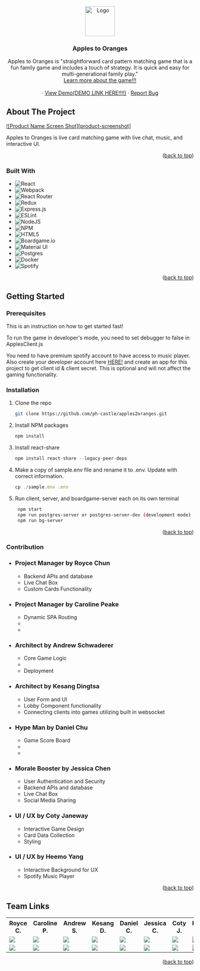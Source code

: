 <!-- Improved compatibility of back to top link: See: https://github.com/othneildrew/Best-README-Template/pull/73 -->
<a name="readme-top"></a>
<!--
*** Thanks for checking out the Best-README-Template. If you have a suggestion
*** that would make this better, please fork the repo and create a pull request
*** or simply open an issue with the tag "enhancement".
*** Don't forget to give the project a star!
*** Thanks again! Now go create something AMAZING! :D
-->



<!-- PROJECT SHIELDS -->
<!--
*** I'm using markdown "reference style" links for readability.
*** Reference links are enclosed in brackets [ ] instead of parentheses ( ).
*** See the bottom of this document for the declaration of the reference variables
*** for contributors-url, forks-url, etc. This is an optional, concise syntax you may use.
*** https://www.markdownguide.org/basic-syntax/#reference-style-links
-->
<!-- [![Contributors][contributors-shield]][contributors-url]
[![Forks][forks-shield]][forks-url]
[![Stargazers][stars-shield]][stars-url]
[![Issues][issues-shield]][issues-url]
[![MIT License][license-shield]][license-url]
[![LinkedIn][linkedin-shield]][linkedin-url]
 -->


<!-- PROJECT LOGO -->
<br />
<div align="center">
  <a href="https://github.com/ph-castle/apples2oranges">
    <!-- ******************************************************************** -->
    <img src="images/logo.png" alt="Logo" width="80" height="80">
  </a>

  <h3 align="center">Apples to Oranges</h3>

  <p align="center">
    Apples to Oranges is "straightforward card pattern matching game that is a fun family game and includes a touch of strategy. It is quick and easy for multi-generational family play."    
    <br />
    <a href="https://www.thegamecrafter.com/games/apples-oranges">Learn more about the game!!!</a>
    <br />
    <br />
   ·
    <a href="https://github.com/ph-castle/apples2oranges">View Demo(DEMO LINK HERE!!!!)</a>
   ·
    <a href="https://github.com/ph-castle/apples2oranges/issues">Report Bug</a>
  </p>
</div>

<!-- ABOUT THE PROJECT -->
## About The Project

[![Product Name Screen Shot][product-screenshot]](https://example.com)

Apples to Oranges is live card matching game with live chat, music, and interactive UI.

<!-- MORE about what problems we solved here!!!! -->

<p align="right">(<a href="#readme-top">back to top</a>)</p>


### Built With
<div align="start">

* ![React](https://img.shields.io/badge/react-%2320232a.svg?style=for-the-badge&logo=react&logoColor=%2361DAFB) 
* ![Webpack](https://img.shields.io/badge/webpack-%238DD6F9.svg?style=for-the-badge&logo=webpack&logoColor=black) 
* ![React Router](https://img.shields.io/badge/React_Router-CA4245?style=for-the-badge&logo=react-router&logoColor=white) 
* ![Redux](https://img.shields.io/badge/redux-%23593d88.svg?style=for-the-badge&logo=redux&logoColor=white) 
* ![Express.js](https://img.shields.io/badge/express.js-%23404d59.svg?style=for-the-badge&logo=express&logoColor=%2361DAFB) 
* ![ESLint](https://img.shields.io/badge/ESLint-4B3263?style=for-the-badge&logo=eslint&logoColor=white) 	
* ![NodeJS](https://img.shields.io/badge/node.js-6DA55F?style=for-the-badge&logo=node.js&logoColor=white) 
* ![NPM](https://img.shields.io/badge/NPM-%23000000.svg?style=for-the-badge&logo=npm&logoColor=white) 
* ![HTML5](https://img.shields.io/badge/html5-%23E34F26.svg?style=for-the-badge&logo=html5&logoColor=white)
* ![Boardgame.io](https://img.shields.io/badge/Boardgame.io-bg.io-lightgrey)
* ![Material UI](https://img.shields.io/badge/Material%20UI-MUI-blue)
* ![Postgres](https://img.shields.io/badge/postgres-%23316192.svg?style=for-the-badge&logo=postgresql&logoColor=white)
* ![Docker](https://img.shields.io/badge/docker-%230db7ed.svg?style=for-the-badge&logo=docker&logoColor=white)
* ![Spotify](https://img.shields.io/badge/Spotify-1ED760?style=for-the-badge&logo=spotify&logoColor=white)

<p align="right">(<a href="#readme-top">back to top</a>)</p>



<!-- GETTING STARTED -->
## Getting Started

### Prerequisites

This is an instruction on how to get started fast!
 
To run the game in developer's mode, you need to set debugger to false in ApplesClient.js

You need to have premium spotify account to have access to music player.
Also create your developer account here [HERE!]([HERE!](https://developer.spotify.com/dashboard/applications))
and create an app for this project to get client id & client secret. This is optional and will not affect the 
gaming functionality.

### Installation

1. Clone the repo
   ```sh
   git clone https://github.com/ph-castle/apples2oranges.git
   ```
2. Install NPM packages
   ```sh
   npm install
   ```
4. Install react-share
   ```js
   npm install react-share --legacy-peer-deps
   ```   
5. Make a copy of sample.env file and rename it to .env. Update with correct information.
   ```js
   cp ./sample.env .env
   ```      
6. Run client, server, and boardgame-server each on its own terminal
   ```sh
    npm start
    npm run postgres-server or postgres-server-dev (development mode)
    npm run bg-server
   ```
<p align="right">(<a href="#readme-top">back to top</a>)</p>

 
### Contribution
  * ### Project Manager by Royce Chun
    * Backend APIs and database
    * Live Chat Box
    * Custom Cards Functionality
  * ### Project Manager by Caroline Peake
    * Dynamic SPA Routing
    * 
    *
  * ### Architect by Andrew Schwaderer
    * Core Game Logic
    *  
    * Deployment
  * ### Architect by Kesang Dingtsa
    * User Form and UI
    * Lobby Component functionality
    * Connecting clients into games utilizing built in websocket
  * ### Hype Man by Daniel Chu
    * Game Score Board
    * 
    *
  * ### Morale Booster by Jessica Chen
    * User Authentication and Security
    * Backend APIs and database
    * Live Chat Box
    * Social Media Sharing
  * ### UI / UX by Coty Janeway
    * Interactive Game Design
    * Card Data Collection
    * Styling
  * ### UI / UX by Heemo Yang
    * Interactive Background for UX
    * Spotify Music Player

<p align="right">(<a href="#readme-top">back to top</a>)</p>


<!-- CONTACT -->
## Team Links

<table>
  <tr>
    <th>Royce C.</th>
    <th>Caroline P.</th>
    <th>Andrew S.</th>
    <th>Kesang D.</th>
    <th>Daniel C.</th>
    <th>Jessica C.</th>
    <th>Coty J.</th>
    <th>Heemo Y.</th>
  </tr>
  <tr>
    <td>
<!-- GITHUB LINKS      -->
      <a href="https://github.com/rochun"> <!-- Royce    -->
        <img src="https://img.shields.io/badge/github%20-%23121011.svg?&style=for-the-badge&logo=github&logoColor=white"/>
      </a>
    <td>
      <a href="https://github.com/carolinepeake"> <!-- Caroline    -->
        <img src="https://img.shields.io/badge/github%20-%23121011.svg?&style=for-the-badge&logo=github&logoColor=white"/>
      </a>
    </td>
    <td>
      <a href="https://github.com/blandschwad"> <!-- Andrew    -->
        <img src="https://img.shields.io/badge/github%20-%23121011.svg?&style=for-the-badge&logo=github&logoColor=white"/>
      </a>
    </td>
    <td>
      <a href="https://github.com/kesang20"> <!-- Kesang    -->
        <img src="https://img.shields.io/badge/github%20-%23121011.svg?&style=for-the-badge&logo=github&logoColor=white"/>
      </a>
    </td>
    </td>
    <td>
      <a href="https://github.com/crypto-bender"> <!-- Daniel    -->
        <img src="https://img.shields.io/badge/github%20-%23121011.svg?&style=for-the-badge&logo=github&logoColor=white"/>
      </a>
    </td>
    <td>
      <a href="https://github.com/codingavatar">  <!-- Jessica    -->
        <img src="https://img.shields.io/badge/github%20-%23121011.svg?&style=for-the-badge&logo=github&logoColor=white"/>
      </a>
    </td>
  <td>
      <a href="https://github.com/CotyJ">  <!-- Coty    -->
        <img src="https://img.shields.io/badge/github%20-%23121011.svg?&style=for-the-badge&logo=github&logoColor=white"/>
      </a>
    </td>
    <td>
      <a href="https://github.com/heemo521">  <!-- Heemo    -->
        <img src="https://img.shields.io/badge/github%20-%23121011.svg?&style=for-the-badge&logo=github&logoColor=white"/>
      </a>
    </td>
  </tr>
  <tr>
      <!-- LINKEDIN LINKS      -->
    <td>
      <a href="https://www.linkedin.com/in/royce-chun/"> <!-- Royce    -->
        <img src="https://img.shields.io/badge/linkedin%20-%230077B5.svg?&style=for-the-badge&logo=linkedin&logoColor=white"/>
      </a>
    </td>
    <td>
      <a href="https://www.linkedin.com/in/caroline-k-peake/">  <!-- Caroline    -->
        <img src="https://img.shields.io/badge/linkedin%20-%230077B5.svg?&style=for-the-badge&logo=linkedin&logoColor=white"/>
      </a>
    </td>
    <td>
      <a href="https://www.linkedin.com/in/aschwad/">  <!-- Andrew    -->
        <img src="https://img.shields.io/badge/linkedin%20-%230077B5.svg?&style=for-the-badge&logo=linkedin&logoColor=white"/>
      </a>
    </td>
     <td>
      <a href="https://www.linkedin.com/in/tsering-kesang-dingtsa/"> <!-- Kesang    -->
        <img src="https://img.shields.io/badge/linkedin%20-%230077B5.svg?&style=for-the-badge&logo=linkedin&logoColor=white"/>
      </a>
    </td>
   <td>
      <a href="https://www.linkedin.com/in/chuda/"> <!-- Daniel    -->
        <img src="https://img.shields.io/badge/linkedin%20-%230077B5.svg?&style=for-the-badge&logo=linkedin&logoColor=white"/>
      </a>
    </td>
   <td>
      <a href="https://www.linkedin.com/in/jessica-chen-md/"> <!-- Jessica    -->
        <img src="https://img.shields.io/badge/linkedin%20-%230077B5.svg?&style=for-the-badge&logo=linkedin&logoColor=white"/>
      </a>
    </td>
   <td>
      <a href="https://www.linkedin.com/in/CotyJ/"> <!-- Coty    -->
        <img src="https://img.shields.io/badge/linkedin%20-%230077B5.svg?&style=for-the-badge&logo=linkedin&logoColor=white"/>
      </a>
    </td>
   <td>
     <a href="https://www.linkedin.com/in/heemo-yang/"> <!-- Heemo    -->
        <img src="https://img.shields.io/badge/linkedin%20-%230077B5.svg?&style=for-the-badge&logo=linkedin&logoColor=white"/>
      </a>
    </td>
  </tr>
</table>

<p align="right">(<a href="#readme-top">back to top</a>)</p>
